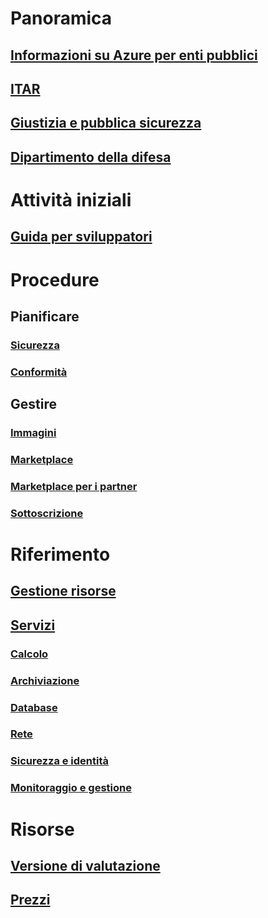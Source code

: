 # Panoramica
## [Informazioni su Azure per enti pubblici](../azure-government-overview.md?toc=%@Fazure%2fazure-government%2ftoc.json)
## [ITAR](documentation-government-overview-itar.md)
## [Giustizia e pubblica sicurezza](documentation-government-overview-jps.md)
## [Dipartimento della difesa](documentation-government-overview-dod.md)

# Attività iniziali
## [Guida per sviluppatori](../azure-government-developer-guide.md?toc=%@Fazure%2fazure-government%2ftoc.json)

# Procedure
## Pianificare
### [Sicurezza](documentation-government-plan-security.md)
### [Conformità](documentation-government-plan-compliance.md)
## Gestire
### [Immagini](../azure-government-image-gallery.md?toc=%2fazure%2fazure-government%2ftoc.json)
### [Marketplace](documentation-government-manage-marketplace.md)
### [Marketplace per i partner](documentation-government-manage-marketplace-partners.md)
### [Sottoscrizione](documentation-government-manage-subscriptions.md)

# Riferimento
## [Gestione risorse](documentation-government-manage-azure-resource-manager.md)
## [Servizi](documentation-government-services.md)
### [Calcolo](documentation-government-compute.md)
### [Archiviazione](documentation-government-services-storage.md)
### [Database](documentation-government-services-database.md)
### [Rete](documentation-government-networking.md)
### [Sicurezza e identità](documentation-government-services-securityandidentity.md)
### [Monitoraggio e gestione](documentation-government-services-monitoringandmanagement.md)

# Risorse
## [Versione di valutazione](https://azuregov.microsoft.com/trial/azuregovtrial)
## [Prezzi](https://azure.microsoft.com/pricing/)


<!--HONumber=Nov16_HO2-->


